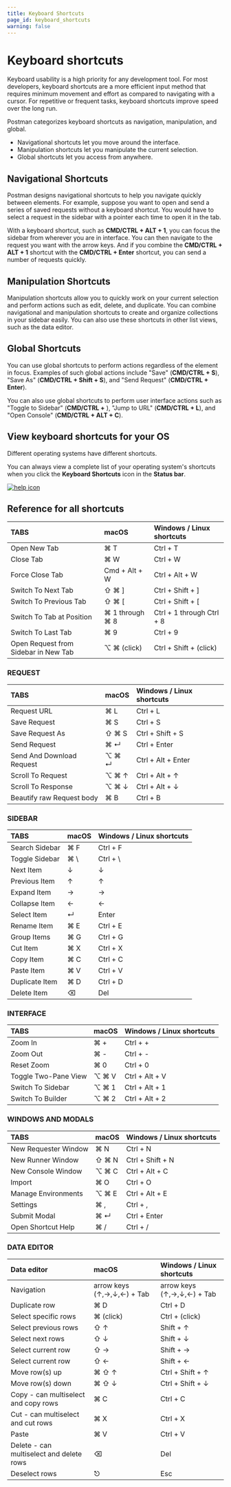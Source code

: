 ```yaml
---
title: Keyboard Shortcuts
page_id: keyboard_shortcuts
warning: false
---
```


# Keyboard shortcuts

Keyboard usability is a high priority for any development tool. For most developers, keyboard shortcuts are a more efficient input method that requires minimum movement and effort as compared to navigating with a cursor. For repetitive or frequent tasks, keyboard shortcuts improve speed over the long run.

Postman categorizes keyboard shortcuts as navigation, manipulation, and global.

* Navigational shortcuts let you move around the interface.
* Manipulation shortcuts let you manipulate the current selection.
* Global shortcuts let you access from anywhere.

## Navigational Shortcuts

Postman designs navigational shortcuts to help you navigate quickly between elements. For example, suppose you want to open and send a series of saved requests without a keyboard shortcut. You would have to select a request in the sidebar with a pointer each time to open it in the tab.

With a keyboard shortcut, such as **CMD/CTRL + ALT + 1**, you can focus the sidebar from wherever you are in interface. You can then navigate to the request you want with the arrow keys. And if you combine the **CMD/CTRL + ALT + 1** shortcut with the **CMD/CTRL + Enter** shortcut, you can send a number of requests quickly.

## Manipulation Shortcuts

Manipulation shortcuts allow you to quickly work on your current selection and perform actions such as edit, delete, and duplicate. You can combine navigational and manipulation shortcuts to create and organize collections in your sidebar easily. You can also use these shortcuts in other list views, such as the data editor.

## Global Shortcuts

You can use global shortcuts to perform actions regardless of the element in focus. Examples of such global actions include "Save" \(**CMD/CTRL + S**\), "Save As" \(**CMD/CTRL + Shift + S**\), and "Send Request" \(**CMD/CTRL + Enter**\).

You can also use global shortcuts to perform user interface actions such as "Toggle to Sidebar" \(**CMD/CTRL +** \), "Jump to URL" \(**CMD/CTRL + L**\), and "Open Console" \(**CMD/CTRL + ALT + C**\).

## View keyboard shortcuts for your OS

Different operating systems have different shortcuts.

You can always view a complete list of your operating system's shortcuts when you click the **Keyboard Shortcuts** icon in the **Status bar**.

[![help icon](https://s3.amazonaws.com/postman-static-getpostman-com/postman-docs/WS-keyboard-shortcuts2.png)](https://s3.amazonaws.com/postman-static-getpostman-com/postman-docs/WS-keyboard-shortcuts2.png)

## Reference for all shortcuts

| TABS | macOS | Windows / Linux shortcuts |
| :--- | :--- | :--- |
| Open New Tab | ⌘ T | Ctrl + T |
| Close Tab | ⌘ W | Ctrl + W |
| Force Close Tab | Cmd + Alt + W | Ctrl + Alt + W |
| Switch To Next Tab | ⇧ ⌘ \] | Ctrl + Shift + \] |
| Switch To Previous Tab | ⇧ ⌘ \[ | Ctrl + Shift + \[ |
| Switch To Tab at Position | ⌘ 1 through ⌘ 8 | Ctrl + 1 through Ctrl + 8 |
| Switch To Last Tab | ⌘ 9 | Ctrl + 9 |
| Open Request from Sidebar in New Tab | ⌥ ⌘ \(click\) | Ctrl + Shift + \(click\) |

### REQUEST

| TABS | macOS | Windows / Linux shortcuts |
| :--- | :--- | :--- |
| Request URL | ⌘ L | Ctrl + L |
| Save Request | ⌘ S | Ctrl + S |
| Save Request As | ⇧ ⌘ S | Ctrl + Shift + S |
| Send Request | ⌘ ↵ | Ctrl + Enter |
| Send And Download Request | ⌥ ⌘ ↵ | Ctrl + Alt + Enter |
| Scroll To Request | ⌥ ⌘ ↑ | Ctrl + Alt + ↑ |
| Scroll To Response | ⌥ ⌘ ↓ | Ctrl + Alt + ↓ |
| Beautify raw Request body | ⌘ B | Ctrl + B |

### SIDEBAR

| TABS | macOS | Windows / Linux shortcuts |
| :--- | :--- | :--- |
| Search Sidebar | ⌘ F | Ctrl + F |
| Toggle Sidebar | ⌘ \ | Ctrl + \ |
| Next Item | ↓ | ↓ |
| Previous Item | ↑ | ↑ |
| Expand Item | → | → |
| Collapse Item | ← | ← |
| Select Item | ↵ | Enter |
| Rename Item | ⌘ E | Ctrl + E |
| Group Items | ⌘ G | Ctrl + G |
| Cut Item | ⌘ X | Ctrl + X |
| Copy Item | ⌘ C | Ctrl + C |
| Paste Item | ⌘ V | Ctrl + V |
| Duplicate Item | ⌘ D | Ctrl + D |
| Delete Item | ⌫ | Del |

### INTERFACE

| TABS | macOS | Windows / Linux shortcuts |
| :--- | :--- | :--- |
| Zoom In | ⌘ + | Ctrl + + |
| Zoom Out | ⌘ - | Ctrl + - |
| Reset Zoom | ⌘ 0 | Ctrl + 0 |
| Toggle Two-Pane View | ⌥ ⌘ V | Ctrl + Alt + V |
| Switch To Sidebar | ⌥ ⌘ 1 | Ctrl + Alt + 1 |
| Switch To Builder | ⌥ ⌘ 2 | Ctrl + Alt + 2 |

### WINDOWS AND MODALS

| TABS | macOS | Windows / Linux shortcuts |
| :--- | :--- | :--- |
| New Requester Window | ⌘ N | Ctrl + N |
| New Runner Window | ⇧ ⌘ N | Ctrl + Shift + N |
| New Console Window | ⌥ ⌘ C | Ctrl + Alt + C |
| Import | ⌘ O | Ctrl + O |
| Manage Environments | ⌥ ⌘ E | Ctrl + Alt + E |
| Settings | ⌘ , | Ctrl + , |
| Submit Modal | ⌘ ↵ | Ctrl + Enter |
| Open Shortcut Help | ⌘ / | Ctrl + / |

### DATA EDITOR

| Data editor | macOS | Windows / Linux shortcuts |
| :--- | :--- | :--- |
| Navigation | arrow keys \(↑,→,↓,←\) + Tab | arrow keys \(↑,→,↓,←\) + Tab |
| Duplicate row | ⌘ D | Ctrl + D |
| Select specific rows | ⌘ \(click\) | Ctrl + \(click\) |
| Select previous rows | ⇧ ↑ | Shift + ↑ |
| Select next rows | ⇧ ↓ | Shift + ↓ |
| Select current row | ⇧ → | Shift + → |
| Select current row | ⇧ ← | Shift + ← |
| Move row\(s\) up | ⌘ ⇧ ↑ | Ctrl + Shift + ↑ |
| Move row\(s\) down | ⌘ ⇧ ↓ | Ctrl + Shift + ↓ |
| Copy - can multiselect and copy rows | ⌘ C | Ctrl + C |
| Cut - can multiselect and cut rows | ⌘ X | Ctrl + X |
| Paste | ⌘ V | Ctrl + V |
| Delete - can multiselect and delete rows | ⌫ | Del |
| Deselect rows | ⎋ | Esc |

